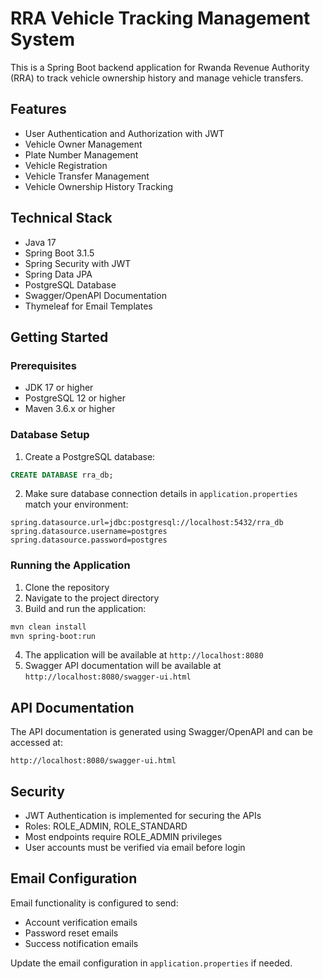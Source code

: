
# RRA Vehicle Tracking Management System

This is a Spring Boot backend application for Rwanda Revenue Authority (RRA) to track vehicle ownership history and manage vehicle transfers.

## Features

- User Authentication and Authorization with JWT
- Vehicle Owner Management
- Plate Number Management
- Vehicle Registration
- Vehicle Transfer Management
- Vehicle Ownership History Tracking

## Technical Stack

- Java 17
- Spring Boot 3.1.5
- Spring Security with JWT
- Spring Data JPA
- PostgreSQL Database
- Swagger/OpenAPI Documentation
- Thymeleaf for Email Templates

## Getting Started

### Prerequisites

- JDK 17 or higher
- PostgreSQL 12 or higher
- Maven 3.6.x or higher

### Database Setup

1. Create a PostgreSQL database:
```sql
CREATE DATABASE rra_db;
```

2. Make sure database connection details in `application.properties` match your environment:
```properties
spring.datasource.url=jdbc:postgresql://localhost:5432/rra_db
spring.datasource.username=postgres
spring.datasource.password=postgres
```

### Running the Application

1. Clone the repository
2. Navigate to the project directory
3. Build and run the application:

```bash
mvn clean install
mvn spring-boot:run
```

4. The application will be available at `http://localhost:8080`
5. Swagger API documentation will be available at `http://localhost:8080/swagger-ui.html`

## API Documentation

The API documentation is generated using Swagger/OpenAPI and can be accessed at:
```
http://localhost:8080/swagger-ui.html
```

## Security

- JWT Authentication is implemented for securing the APIs
- Roles: ROLE_ADMIN, ROLE_STANDARD
- Most endpoints require ROLE_ADMIN privileges
- User accounts must be verified via email before login

## Email Configuration

Email functionality is configured to send:
- Account verification emails
- Password reset emails
- Success notification emails

Update the email configuration in `application.properties` if needed.
